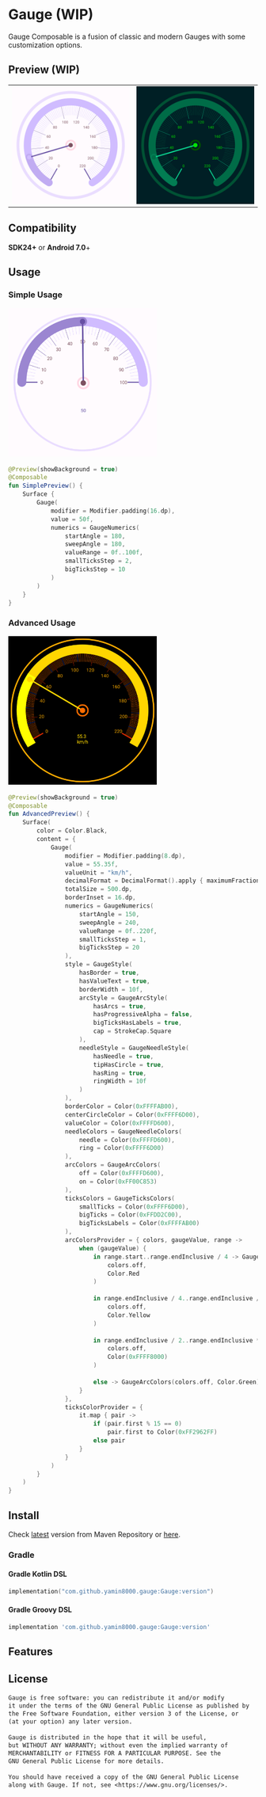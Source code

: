 # Gauge (WIP)

Gauge Composable is a fusion of classic and modern Gauges with some customization options.

## Preview (WIP)

<table>
<tr>
<td>
<img src="Gauge/screenshots/alpha/gauge3.png" alt="light preview" width="300"/>
</td>
<td>
<img src="Gauge/screenshots/alpha/gauge3-dark.png" alt="dark preview" width="300"/>
</td>
</tr>
</table>

## Compatibility

**SDK24+** or **Android 7.0**+

## Usage

### Simple Usage

<img src="Gauge/screenshots/simple.png" alt="simple preview" width="300"/>

```kotlin
@Preview(showBackground = true)
@Composable
fun SimplePreview() {
    Surface {
        Gauge(
            modifier = Modifier.padding(16.dp),
            value = 50f,
            numerics = GaugeNumerics(
                startAngle = 180,
                sweepAngle = 180,
                valueRange = 0f..100f,
                smallTicksStep = 2,
                bigTicksStep = 10
            )
        )
    }
}
```

### Advanced Usage

<img src="Gauge/screenshots/advanced.png" alt="advanced preview" width="300"/>

```kotlin
@Preview(showBackground = true)
@Composable
fun AdvancedPreview() {
    Surface(
        color = Color.Black,
        content = {
            Gauge(
                modifier = Modifier.padding(8.dp),
                value = 55.35f,
                valueUnit = "km/h",
                decimalFormat = DecimalFormat().apply { maximumFractionDigits = 1 },
                totalSize = 500.dp,
                borderInset = 16.dp,
                numerics = GaugeNumerics(
                    startAngle = 150,
                    sweepAngle = 240,
                    valueRange = 0f..220f,
                    smallTicksStep = 1,
                    bigTicksStep = 20
                ),
                style = GaugeStyle(
                    hasBorder = true,
                    hasValueText = true,
                    borderWidth = 10f,
                    arcStyle = GaugeArcStyle(
                        hasArcs = true,
                        hasProgressiveAlpha = false,
                        bigTicksHasLabels = true,
                        cap = StrokeCap.Square
                    ),
                    needleStyle = GaugeNeedleStyle(
                        hasNeedle = true,
                        tipHasCircle = true,
                        hasRing = true,
                        ringWidth = 10f
                    )
                ),
                borderColor = Color(0xFFFFAB00),
                centerCircleColor = Color(0xFFFF6D00),
                valueColor = Color(0xFFFFD600),
                needleColors = GaugeNeedleColors(
                    needle = Color(0xFFFFD600),
                    ring = Color(0xFFFF6D00)
                ),
                arcColors = GaugeArcColors(
                    off = Color(0xFFFFD600),
                    on = Color(0xFF00C853)
                ),
                ticksColors = GaugeTicksColors(
                    smallTicks = Color(0xFFFF6D00),
                    bigTicks = Color(0xFFDD2C00),
                    bigTicksLabels = Color(0xFFFFAB00)
                ),
                arcColorsProvider = { colors, gaugeValue, range ->
                    when (gaugeValue) {
                        in range.start..range.endInclusive / 4 -> GaugeArcColors(
                            colors.off,
                            Color.Red
                        )

                        in range.endInclusive / 4..range.endInclusive / 2 -> GaugeArcColors(
                            colors.off,
                            Color.Yellow
                        )

                        in range.endInclusive / 2..range.endInclusive * 3 / 4 -> GaugeArcColors(
                            colors.off,
                            Color(0xFFFF8000)
                        )

                        else -> GaugeArcColors(colors.off, Color.Green)
                    }
                },
                ticksColorProvider = {
                    it.map { pair ->
                        if (pair.first % 15 == 0)
                            pair.first to Color(0xFF2962FF)
                        else pair
                    }
                }
            )
        }
    )
}
```

## Install

Check [latest](https://repo1.maven.org/maven2/com/github/yamin8000/gauge/Gauge/maven-metadata.xml)
version from Maven Repository
or [here](https://central.sonatype.com/artifact/com.github.yamin8000.gauge/Gauge).

### Gradle

#### Gradle Kotlin DSL

```kotlin
implementation("com.github.yamin8000.gauge:Gauge:version")
```

#### Gradle Groovy DSL

```groovy
implementation 'com.github.yamin8000.gauge:Gauge:version'
```

## Features

## License

```
Gauge is free software: you can redistribute it and/or modify
it under the terms of the GNU General Public License as published by
the Free Software Foundation, either version 3 of the License, or
(at your option) any later version.

Gauge is distributed in the hope that it will be useful,
but WITHOUT ANY WARRANTY; without even the implied warranty of
MERCHANTABILITY or FITNESS FOR A PARTICULAR PURPOSE. See the
GNU General Public License for more details.

You should have received a copy of the GNU General Public License
along with Gauge. If not, see <https://www.gnu.org/licenses/>.
```
